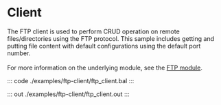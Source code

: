 # Client

The FTP client is used to perform CRUD operation on remote files/directories
using the FTP protocol. This sample includes getting and putting file
content with default configurations using the default port number.<br/><br/>
For more information on the underlying module, 
see the [FTP module](https://docs.central.ballerina.io/ballerina/ftp/latest/).


::: code ./examples/ftp-client/ftp_client.bal :::

::: out ./examples/ftp-client/ftp_client.out :::